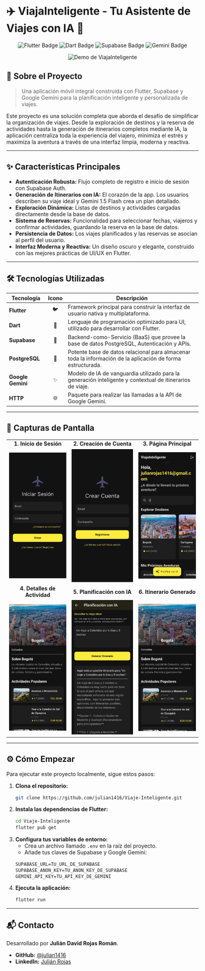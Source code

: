 # ✈️ ViajaInteligente - Tu Asistente de Viajes con IA 🤖

<p align="center">
  <img src="https://img.shields.io/badge/Flutter-3.x-02569B?style=for-the-badge&logo=flutter&logoColor=white" alt="Flutter Badge"/>
  <img src="https://img.shields.io/badge/Dart-Language-0175C2?style=for-the-badge&logo=dart&logoColor=white" alt="Dart Badge"/>
  <img src="https://img.shields.io/badge/Supabase-Backend-3ECF8E?style=for-the-badge&logo=supabase&logoColor=white" alt="Supabase Badge"/>
  <img src="https://img.shields.io/badge/Google%20Gemini-AI-8E75B2?style=for-the-badge&logo=google&logoColor=white" alt="Gemini Badge"/>
</p>

<!-- 
  ¡IMPORTANTE! Este es el "hook" visual.
  Crea un GIF corto mostrando el flujo principal de tu app (Login -> Home -> Planificación con IA)
  y reemplaza la URL. Herramientas como ScreenToGif o Kap son excelentes para esto.
-->
<p align="center">
  <img src="URL_DE_TU_GIF_AQUI" alt="Demo de ViajaInteligente" width="300"/>
</p>

## 🚀 Sobre el Proyecto

> Una aplicación móvil integral construida con Flutter, Supabase y Google Gemini para la planificación inteligente y personalizada de viajes.

Este proyecto es una solución completa que aborda el desafío de simplificar la organización de viajes. Desde la exploración de destinos y la reserva de actividades hasta la generación de itinerarios completos mediante IA, la aplicación centraliza toda la experiencia del viajero, minimiza el estrés y maximiza la aventura a través de una interfaz limpia, moderna y reactiva.

---

## ✨ Características Principales

*   **Autenticación Robusta:** Flujo completo de registro e inicio de sesión con Supabase Auth.
*   **Generación de Itinerarios con IA:** El corazón de la app. Los usuarios describen su viaje ideal y Gemini 1.5 Flash crea un plan detallado.
*   **Exploración Dinámica:** Listas de destinos y actividades cargadas directamente desde la base de datos.
*   **Sistema de Reservas:** Funcionalidad para seleccionar fechas, viajeros y confirmar actividades, guardando la reserva en la base de datos.
*   **Persistencia de Datos:** Los viajes planificados y las reservas se asocian al perfil del usuario.
*   **Interfaz Moderna y Reactiva:** Un diseño oscuro y elegante, construido con las mejores prácticas de UI/UX en Flutter.

---

## 🛠️ Tecnologías Utilizadas

| Tecnología          | Icono | Descripción                                                                                              |
| ------------------- | :---: | -------------------------------------------------------------------------------------------------------- |
| **Flutter**         |  🐦   | Framework principal para construir la interfaz de usuario nativa y multiplataforma.                        |
| **Dart**            |  🎯   | Lenguaje de programación optimizado para UI, utilizado para desarrollar con Flutter.                     |
| **Supabase**        |  🚀   | Backend-como-Servicio (BaaS) que provee la base de datos PostgreSQL, Autenticación y APIs.               |
| **PostgreSQL**      |  🐘   | Potente base de datos relacional para almacenar toda la información de la aplicación de forma estructurada. |
| **Google Gemini**   |  ✨   | Modelo de IA de vanguardia utilizado para la generación inteligente y contextual de itinerarios de viaje.   |
| **HTTP**            |  🌐   | Paquete para realizar las llamadas a la API de Google Gemini.                                            |

---

## 📸 Capturas de Pantalla

<!-- 
  Tu tabla de capturas está perfectamente estructurada.
  Ahora está en una posición más lógica dentro del documento.
-->
<table align="center">
  <tr>
    <td align="center"><strong>1. Inicio de Sesión</strong></td>
    <td align="center"><strong>2. Creación de Cuenta</strong></td>
    <td align="center"><strong>3. Página Principal</strong></td>
  </tr>
  <tr>
    <td><img src="https://raw.githubusercontent.com/julian1416/Viaje-Inteligente/main/screens/Login.jpg" width="220" alt="Pantalla de Login"></td>
    <td><img src="https://raw.githubusercontent.com/julian1416/Viaje-Inteligente/main/screens/CreateCount.jpg" width="220" alt="Pantalla de Creación de Cuenta"></td>
    <td><img src="https://raw.githubusercontent.com/julian1416/Viaje-Inteligente/main/screens/HomePage.jpg" width="220" alt="Pantalla Principal"></td>
  </tr>
  <tr>
    <td align="center"><strong>4. Detalles de Actividad</strong></td>
    <td align="center"><strong>5. Planificación con IA</strong></td>
    <td align="center"><strong>6. Itinerario Generado</strong></td>
  </tr>
  <tr>
    <td><img src="https://raw.githubusercontent.com/julian1416/Viaje-Inteligente/main/screens/Details.jpg" width="220" alt="Detalle de Actividad"></td>
    <td><img src="https://raw.githubusercontent.com/julian1416/Viaje-Inteligente/main/screens/ItineraryAI.jpg" width="220" alt="Planificación con IA"></td>
    <td><img src="https://raw.githubusercontent.com/julian1416/Viaje-Inteligente/main/screens/DetailsTravel.jpg" width="220" alt="Detalle de Viaje"></td>
  </tr>
</table>

---

## ⚙️ Cómo Empezar

Para ejecutar este proyecto localmente, sigue estos pasos:

1.  **Clona el repositorio:**
    ```bash
    git clone https://github.com/julian1416/Viaje-Inteligente.git
    ```
2.  **Instala las dependencias de Flutter:**
    ```bash
    cd Viaje-Inteligente
    flutter pub get
    ```
3.  **Configura tus variables de entorno:**
    *   Crea un archivo llamado `.env` en la raíz del proyecto.
    *   Añade tus claves de Supabase y Google Gemini:
      ```
      SUPABASE_URL=TU_URL_DE_SUPABASE
      SUPABASE_ANON_KEY=TU_ANON_KEY_DE_SUPABASE
      GEMINI_API_KEY=TU_API_KEY_DE_GEMINI
      ```
4.  **Ejecuta la aplicación:**
    ```bash
    flutter run
    ```

---

## 📬 Contacto

Desarrollado por **Julián David Rojas Román**.

- **GitHub:** [@julian1416](https://github.com/julian1416)
- **LinkedIn:** [Julián Rojas](https://www.linkedin.com/in/julian-rojas-8b4b682b0/)
